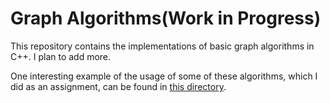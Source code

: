 Graph Algorithms(Work in Progress)
===

This repository contains the implementations of basic graph algorithms in C++. I plan to add more.

One interesting example of the usage of some of these algorithms, which I did as an assignment, can be found in [this directory](https://github.com/pshrey795/Graph-Algorithms/tree/main/MarvelGraph).
